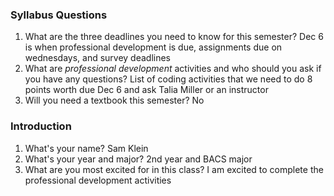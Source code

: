 ### Syllabus Questions
1. What are the three deadlines you need to know for this semester?
Dec 6 is when professional development is due, assignments due on wednesdays, and survey deadlines
2. What are *professional development* activities and who should you ask if you have any questions?
List of coding activities that we need to do 8 points worth due Dec 6 and ask Talia Miller or an instructor
3. Will you need a textbook this semester?
No
### Introduction
1. What's your name?
Sam Klein
2. What's your year and major?
2nd year and BACS major
3. What are you most excited for in this class?
I am excited to complete the professional development activities